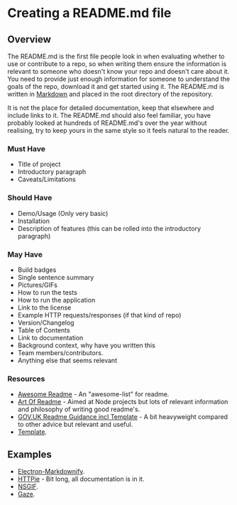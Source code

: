# Creating a README.md file

## Overview

The README.md is the first file people look in when evaluating whether to use or contribute to a repo, so when writing them ensure the information is relevant to someone who doesn't know your repo and doesn't care about it. You need to provide just enough information for someone to understand the goals of the repo, download it and get started using it. The README.md is written in [Markdown](https://en.wikipedia.org/wiki/Markdown) and placed in the root directory of the repository. 

It is not the place for detailed documentation, keep that elsewhere and include links to it. The README.md should also feel familiar, you have probably looked at hundreds of README.md's over the year without realising, try to keep yours in the same style so it feels natural to the reader.

### Must Have

* Title of project
* Introductory paragraph
* Caveats/Limitations

### Should Have

* Demo/Usage (Only very basic)
* Installation
* Description of features (this can be rolled into the introductory paragraph)

### May Have

* Build badges
* Single sentence summary
* Pictures/GIFs
* How to run the tests
* How to run the application
* Link to the license
* Example HTTP requests/responses (if that kind of repo)
* Version/Changelog
* Table of Contents
* Link to documentation
* Background context, why have you written this
* Team members/contributors.
* Anything else that seems relevant

### Resources

* [Awesome Readme](https://github.com/matiassingers/awesome-readme) - An "awesome-list" for readme.
* [Art Of Readme](https://github.com/noffle/art-of-readme) - Aimed at Node projects but lots of relevant information and philosophy of writing good readme's.
* [GOV.UK Readme Guidance incl Template](https://docs.publishing.service.gov.uk/manual/readmes.html) - A bit heavyweight compared to other advice but relevant and useful.
* [Template](https://github.com/RichardLitt/standard-readme).

## Examples

* [Electron-Markdownify](https://github.com/amitmerchant1990/electron-markdownify).
* [HTTPie](https://github.com/jakubroztocil/httpie) - Bit long, all documentation is in it.
* [NSGIF](https://github.com/NSRare/NSGIF).
* [Gaze](https://github.com/shama/gaze).
